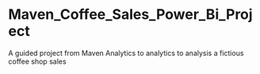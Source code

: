 # Maven_Coffee_Sales_Power_Bi_Project
A guided project from Maven Analytics to analytics to analysis a fictious coffee shop sales
